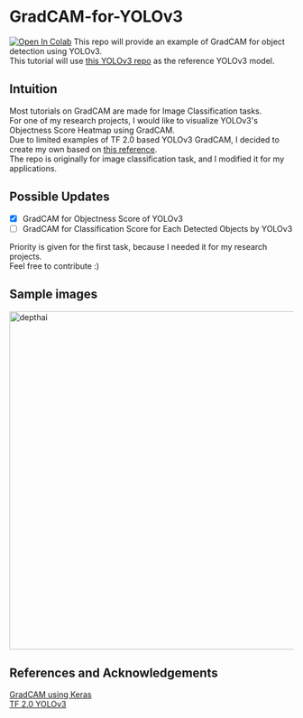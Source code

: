 # GradCAM-for-YOLOv3
[![Open In Colab](https://colab.research.google.com/assets/colab-badge.svg)](www.google.com)
This repo will provide an example of GradCAM for object detection using YOLOv3. </br>
This tutorial will use [this YOLOv3 repo](https://github.com/zzh8829/yolov3-tf2) as the reference YOLOv3 model.

## Intuition
Most tutorials on GradCAM are made for Image Classification tasks. </br>
For one of my research projects, I would like to visualize YOLOv3's Objectness Score Heatmap using GradCAM. </br>
Due to limited examples of TF 2.0 based YOLOv3 GradCAM, I decided to create my own based on [this reference](https://keras.io/examples/vision/grad_cam/). </br>
The repo is originally for image classification task, and I modified it for my applications. </br>

## Possible Updates
- [x] GradCAM for Objectness Score of YOLOv3
- [ ] GradCAM for Classification Score for Each Detected Objects by YOLOv3

Priority is given for the first task, because I needed it for my research projects. </br>
Feel free to contribute :)

## Sample images

<img src="https://github.com/yjwong1999/GradCAM-for-YOLOv3/blob/main/data/GradCAM.jpg" 
     alt="depthai" width=600><br>

## References and Acknowledgements
[GradCAM using Keras](https://keras.io/examples/vision/grad_cam/) </br>
[TF 2.0 YOLOv3](https://github.com/zzh8829/yolov3-tf2)
